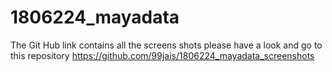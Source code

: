 # 1806224_mayadata
The Git Hub link contains all the screens shots please have a look and 
go to this repository
https://github.com/99jais/1806224_mayadata_screenshots
